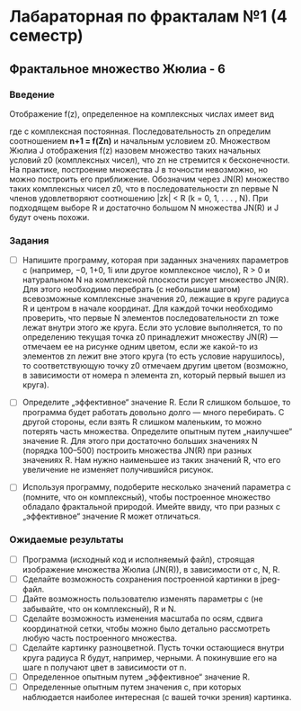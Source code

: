 # Лабараторная по фракталам №1 (4 семестр)

## Фрактальное множество Жюлиа - 6

### Введение

Отображение f(z), определенное на комплексных числах имеет вид

<p align="center">
<f(Z) = Z^5 + c>
</p>

где c комплексная постоянная. Последовательность zn определим соотношением **n+1 = f(Zn)** и начальным условием z0.
Множеством Жюлиа J отображения f(z) назовем множество таких начальных условий z0 (комплексных чисел), что zn не стремится к бесконечности.
На практике, построение множества J в точности невозможно, но можно построить его приближение. Обозначим через JN(R) множество таких комплексных чисел z0, что в последовательности
zn первые N членов удовлетворяют соотношению |zk| < R (k = 0, 1, . . . , N). При подходящем выборе R и достаточно большом N множества JN(R) и J будут очень похожи.


### Задания
- [ ] Напишите программу, которая при заданных значениях параметров c (например, −0, 1+0, 1i или другое комплексное число), R > 0 и натуральном N на комплексной плоскости рисует множество JN(R). Для этого необходимо перебрать (с небольшим шагом) всевозможные комплексные значения z0, лежащие в круге радиуса R и центром в начале координат. Для каждой точки необходимо проверить, что первые N элементов последовательности zn тоже лежат внутри этого же круга. Если это условие выполняется, то по определению текущая точка z0 принадлежит множеству JN(R) — отмечаем ее на рисунке одним цветом, если же какой-то из элементов zn лежит вне этого круга (то есть условие нарушилось), то соответствующую точку z0 отмечаем другим цветом (возможно, в зависимости от номера n элемента zn, который первый вышел из круга).
- [ ] Определите „эффективное“ значение R. Если R слишком большое, то программа будет работать довольно долго — много перебирать. С другой стороны, если взять R слишком маленьким, то можно потерять часть множества. Определите опытным путем „наилучшее“ значение R. Для этого при достаточно больших значениях N (порядка 100–500) построить множества JN(R) при разных значениях R. Нам нужно наименьшее из таких значений R, что его увеличение не изменяет получившийся рисунок.
- [ ] Используя программу, подоберите несколько значений параметра c (помните, что он комплексный), чтобы построенное множество обладало фрактальной природой. Имейте ввиду, что при разных c „эффективное“ значение R может отличаться.


### Ожидаемые результаты
- [ ] Программа (исходный код и исполняемый файл), строящая изображение множества Жюлиа (JN(R)), в зависимости от c, N, R.
- [ ] Сделайте возможность сохранения построенной картинки в jpeg-файл.
- [ ] Дайте возможность пользователю изменять параметры c (не забывайте, что он комплексный), R и N.
- [ ] Сделайте возможность изменения масштаба по осям, сдвига координатной сетки, чтобы можно было детально рассмотреть любую часть построенного множества.
- [ ] Сделайте картинку разноцветной. Пусть точки остающиеся внутри круга радиуса R будут, например, черными. А покинувшие его на шаге n получают цвет в зависимости от n.
- [ ] Определенное опытным путем „эффективное“ значение R.
- [ ] Определенные опытным путем значения c, при которых наблюдается наиболее интересная (с вашей точки зрения) картинка.
